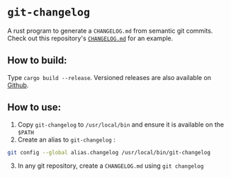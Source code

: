 # `git-changelog`

A rust program to generate a `CHANGELOG.md` from semantic git commits. Check out
this repository's [`CHANGELOG.md`](CHANGELOG.md) for an example.

## How to build:

Type `cargo build --release`. Versioned releases are also available on [Github](https://github.com/fboulnois/git-changelog/releases).

## How to use:

1. Copy `git-changelog` to `/usr/local/bin` and ensure it is available on the `$PATH`
2. Create an alias to `git-changelog` :

```sh
git config --global alias.changelog /usr/local/bin/git-changelog
```

3. In any git repository, create a `CHANGELOG.md` using `git changelog`

